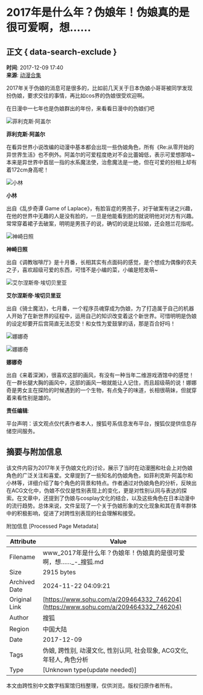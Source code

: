 # 2017年是什么年？伪娘年！伪娘真的是很可爱啊，想……

## 正文 { data-search-exclude }


**时间**: 2017-12-09 17:40  
**来源**: [动漫合集](https://www.sohu.com/a/209464332_746204?spm=smpc.content-abroad.content.1.1732248518105O7GLwFg)

2017年关于伪娘的消息可是很多的，比如前几天关于日本伪娘小哥哥被同学发现扮伪娘，要求交往的事情，再比如cos界的伪娘很受欢迎啊。

在日漫中一七年也是伪娘群出的年份，来看看日漫中的伪娘们吧

![菲利克斯·阿盖尔](https://5b0988e595225.cdn.sohucs.com/images/20171209/adaba63bf3e44ee4a9f674a0f832876f.jpeg)

**菲利克斯·阿盖尔**

在看异世界小说改编的动漫中基本都会出现一些伪娘角色，所有《Re:从零开始的异世界生活》也不例外。阿盖尔的可爱程度绝对不会比蕾姆低，表示可爱想那啥~本来是异世界中首屈一指的水系魔法使，治愈魔法是一绝，但在可爱的扮相上却有着172cm身高呢！

![小林](https://5b0988e595225.cdn.sohucs.com/images/20171209/7d63e057a2ec43068cb8425aaa6801a9.png)

**小林**

出自《乱步奇谭 Game of Laplace》，有脸盲症的男孩子，对于破案有谜之兴趣，在他的世界中无趣的人是没有脸的，一旦是他能看到脸的就说明他对对方有兴趣。常常穿着裙子去破案，明明是男孩子的说，确切的说是比较娘，还会翘兰花指呢。

![神崎日照](https://5b0988e595225.cdn.sohucs.com/images/20171209/0538abcd6b7a424b871bbee315df31b9.png)

**神崎日照**

出自《调教咖啡厅》是十月番，长相其实有点面码的感觉，是个想成为偶像的农夫之子，喜欢超级可爱的东西，可惜不是小编的菜，小编是短发萌~

![艾尔涅斯帝·埃切贝里亚](https://5b0988e595225.cdn.sohucs.com/images/20171209/be36ab7066ea472dbbe00f972e80d39f.png)

**艾尔涅斯帝·埃切贝里亚**

出自《骑士魔法》，七月番，一个程序员魂穿成为伪娘，为了打造属于自己的机器人开始了在新世界的征程中，运用自己的知识改变着这个新世界。可惜明明是伪娘的设定却要开后宫简直无法忍受！和女性为爱鼓掌的话，那是百合好吗！

![娜娜奇](https://5b0988e595225.cdn.sohucs.com/images/20171209/0b85f32a0d7149afb339e8aeb25a1b4c.jpeg)

![娜娜奇](https://5b0988e595225.cdn.sohucs.com/images/20171209/f33f0c698db64c13adce0034b69041cb.jpeg)

**娜娜奇**

出自《来着深渊》，很喜欢这部的画风，有没有一种当年二维游戏酒馆中的感觉！在一群长腿大胸的画风中，这部的画风一眼就能让人记住，而且超级萌的说！娜娜奇是男女主在探险的时候遇到的一个生物，有点兔子的味道，长相很萌妹，但就穿着来看性别是雄的。

**责任编辑**:  

平台声明：该文观点仅代表作者本人，搜狐号系信息发布平台，搜狐仅提供信息存储空间服务。

## 摘要与附加信息

<!-- tcd_abstract -->
该文件内容为2017年关于伪娘文化的讨论，展示了当时在动漫圈和社会上对伪娘角色的广泛关注和喜爱。文章提到了一些知名的伪娘角色，如菲利克斯·阿盖尔和小林等，详细介绍了每个角色的背景和特点。作者通过对伪娘角色的分析，反映出在ACG文化中，伪娘不仅仅是性别表现上的变化，更是对性别认同与表达的探索。在文章中，还提到了伪娘与cosplay文化的结合，以及这些角色在日本动漫中的流行趋势。总体来说，文件呈现了一个关于伪娘形象的文化现象和其在青年群体中的积极影响，促进了对跨性别表现的社会理解和接受。
<!-- tcd_abstract_end -->

附加信息 [Processed Page Metadata]

| Attribute       | Value                                  |
|-----------------|----------------------------------------|
| Filename        | www_2017年是什么年？伪娘年！伪娘真的是很可爱啊，想……_-_搜狐.md                             |
| Size            | 2915 bytes                           |
| Archived Date   | 2024-11-22 04:09:21                             |
| Original Link   | [https://www.sohu.com/a/209464332_746204](https://www.sohu.com/a/209464332_746204)                       |
| Author          | 搜狐                               |
| Region          | 中国大陆                               |
| Date            | 2017-12-09                                 |
| Tags            | 伪娘, 跨性别, 动漫文化, 性别认同, 社会现象, ACG文化, 年轻人, 角色分析                                 |
| Type            | [Unknown type(update needed)]                                 |
<!-- tcd_table_end -->

本文由跨性别中文数字档案馆归档整理，仅供浏览。版权归原作者所有。
